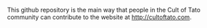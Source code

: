 This github repository is the main way that people in the Cult of Tato community can contribute to the website at http://cultoftato.com.
